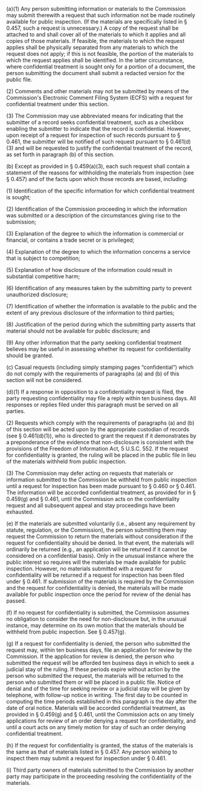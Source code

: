 (a)(1) Any person submitting information or materials to the Commission may submit therewith a request that such information not be made routinely available for public inspection. (If the materials are specifically listed in § 0.457, such a request is unnecessary.) A copy of the request shall be attached to and shall cover all of the materials to which it applies and all copies of those materials. If feasible, the materials to which the request applies shall be physically separated from any materials to which the request does not apply; if this is not feasible, the portion of the materials to which the request applies shall be identified. In the latter circumstance, where confidential treatment is sought only for a portion of a document, the person submitting the document shall submit a redacted version for the public file.

(2) Comments and other materials may not be submitted by means of the Commission's Electronic Comment Filing System (ECFS) with a request for confidential treatment under this section.

(3) The Commission may use abbreviated means for indicating that the submitter of a record seeks confidential treatment, such as a checkbox enabling the submitter to indicate that the record is confidential. However, upon receipt of a request for inspection of such records pursuant to § 0.461, the submitter will be notified of such request pursuant to § 0.461(d)(3) and will be requested to justify the confidential treatment of the record, as set forth in paragraph (b) of this section.

(b) Except as provided in § 0.459(a)(3), each such request shall contain a statement of the reasons for withholding the materials from inspection (see § 0.457) and of the facts upon which those records are based, including:

(1) Identification of the specific information for which confidential treatment is sought;

(2) Identification of the Commission proceeding in which the information was submitted or a description of the circumstances giving rise to the submission;

(3) Explanation of the degree to which the information is commercial or financial, or contains a trade secret or is privileged;

(4) Explanation of the degree to which the information concerns a service that is subject to competition;

(5) Explanation of how disclosure of the information could result in substantial competitive harm;

(6) Identification of any measures taken by the submitting party to prevent unauthorized disclosure;

(7) Identification of whether the information is available to the public and the extent of any previous disclosure of the information to third parties;

(8) Justification of the period during which the submitting party asserts that material should not be available for public disclosure; and

(9) Any other information that the party seeking confidential treatment believes may be useful in assessing whether its request for confidentiality should be granted.

(c) Casual requests (including simply stamping pages “confidential”) which do not comply with the requirements of paragraphs (a) and (b) of this section will not be considered.

(d)(1) If a response in opposition to a confidentiality request is filed, the party requesting confidentiality may file a reply within ten business days. All responses or replies filed under this paragraph must be served on all parties.

(2) Requests which comply with the requirements of paragraphs (a) and (b) of this section will be acted upon by the appropriate custodian of records (see § 0.461(d)(1)), who is directed to grant the request if it demonstrates by a preponderance of the evidence that non-disclosure is consistent with the provisions of the Freedom of Information Act, 5 U.S.C. 552. If the request for confidentiality is granted, the ruling will be placed in the public file in lieu of the materials withheld from public inspection.

(3) The Commission may defer acting on requests that materials or information submitted to the Commission be withheld from public inspection until a request for inspection has been made pursuant to § 0.460 or § 0.461. The information will be accorded confidential treatment, as provided for in § 0.459(g) and § 0.461, until the Commission acts on the confidentiality request and all subsequent appeal and stay proceedings have been exhausted.

(e) If the materials are submitted voluntarily (i.e., absent any requirement by statute, regulation, or the Commission), the person submitting them may request the Commission to return the materials without consideration if the request for confidentiality should be denied. In that event, the materials will ordinarily be returned (e.g., an application will be returned if it cannot be considered on a confidential basis). Only in the unusual instance where the public interest so requires will the materials be made available for public inspection. However, no materials submitted with a request for confidentiality will be returned if a request for inspection has been filed under § 0.461. If submission of the materials is required by the Commission and the request for confidentiality is denied, the materials will be made available for public inspection once the period for review of the denial has passed.

(f) If no request for confidentiality is submitted, the Commission assumes no obligation to consider the need for non-disclosure but, in the unusual instance, may determine on its own motion that the materials should be withheld from public inspection. See § 0.457(g).

(g) If a request for confidentiality is denied, the person who submitted the request may, within ten business days, file an application for review by the Commission. If the application for review is denied, the person who submitted the request will be afforded ten business days in which to seek a judicial stay of the ruling. If these periods expire without action by the person who submitted the request, the materials will be returned to the person who submitted them or will be placed in a public file. Notice of denial and of the time for seeking review or a judicial stay will be given by telephone, with follow-up notice in writing. The first day to be counted in computing the time periods established in this paragraph is the day after the date of oral notice. Materials will be accorded confidential treatment, as provided in § 0.459(g) and § 0.461, until the Commission acts on any timely applications for review of an order denying a request for confidentiality, and until a court acts on any timely motion for stay of such an order denying confidential treatment.

(h) If the request for confidentiality is granted, the status of the materials is the same as that of materials listed in § 0.457. Any person wishing to inspect them may submit a request for inspection under § 0.461.

(i) Third party owners of materials submitted to the Commission by another party may participate in the proceeding resolving the confidentiality of the materials.

